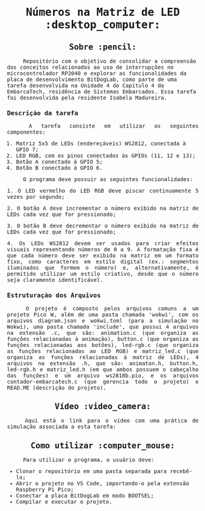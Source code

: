 <samp>
<h1 align="center"> Números na Matriz de LED :desktop_computer: </h1>
  
<h2 align="center"> Sobre :pencil: </h2>

<p> &emsp;&emsp;&emsp;&emsp; Repositório com o objetivo de consolidar a compreensão dos conceitos relacionados ao uso de interrupções no microcontrolador RP2040 e explorar as funcionalidades da placa de desenvolvimento BitDogLab, como parte de uma tarefa desenvolvida na Unidade 4 do Capítulo 4 da EmbarcaTech, residência de Sistemas Embarcados. Essa tarefa foi desenvolvida pela residente Isabela Madureira.

<h3> Descrição da tarefa </h3>

<p align="justify"> &emsp;&emsp;&emsp;&emsp; A tarefa consiste em utilizar os seguintes componentes:

  1. Matriz 5x5 de LEDs (endereçáveis) WS2812, conectada à GPIO 7;
  2. LED RGB, com os pinos conectados às GPIOs (11, 12 e 13);
  3. Botão A conectado à GPIO 5;
  4. Botão B conectado à GPIO 6.

 &emsp;&emsp;&emsp;&emsp; O programa deve possuir as seguintes funcionalidades:

<p align="justify">  1. O LED vermelho do LED RGB deve piscar continuamente 5 vezes por segundo; </p>
<p align="justify">  2. O botão A deve incrementar o número exibido na matriz de LEDs cada vez que for pressionado; </p>
<p align="justify">  3. O botão B deve decrementar o número exibido na matriz de LEDs cada vez que for pressionado; </p>
<p align="justify">  4. Os LEDs WS2812 devem ser usados para criar efeitos visuais representando números de 0 a 9. A formatação fixa é que cada número deve ser exibido na matriz em um formato fixo, como
caracteres em estilo digital (ex.: segmentos iluminados que formem o número) e, alternativamente, é permitido utilizar um estilo criativo, desde que o número seja claramente identificável. </p>

<h3> Estruturação dos Arquivos </h3>

<p align="justify"> &emsp;&emsp;&emsp;&emsp; O projeto é composto pelos arquivos comuns a um projeto Pico W, além de uma pasta chamada 'wokwi', com os arquivos diagram.json e wokwi.toml (para a simulação no Wokwi), uma pasta chamada 'include', que possui 4 arquivos na extensão .c, que são: animation.c (que organiza as funções relacionadas à animação), button.c (que organiza as funções relacionadas aos botões), led-rgb.c (que organiza as funções relacionadas ao LED RGB) e matriz_led.c (que organiza as funções relacionadas à matriz de LEDs), 4 arquivos na extensão .h, que são: animaton.h, button.h, led-rgb.h e matriz_led.h (em que ambos possuem o cabeçalho das funções) e um arquivo ws2818b.pio, e os arquivos contador-embarcatech.c (que gerencia todo o projeto) e READ.ME (descrição do projeto).

<h3></h3>
<h2 align="center"> Vídeo :video_camera: </h2>
<p align="justify"> &emsp;&emsp;&emsp;&emsp; Aqui está o link para o vídeo com uma prática de simulação associada a esta tarefa: </p>
<p align="center">  </p>

<h2></h2>
<h2 align="center"> Como utilizar :computer_mouse: </h2>

<p align="justify"> &emsp;&emsp;&emsp;&emsp; Para utilizar o programa, o usuário deve:

- Clonar o repositório em uma pasta separada para recebê-lo;
- Abrir o projeto no VS Code, importando-o pela extensão Raspberry Pi Pico;
- Conectar a placa BitDogLab em modo BOOTSEL;
- Compilar e executar o projeto.

</samp>

